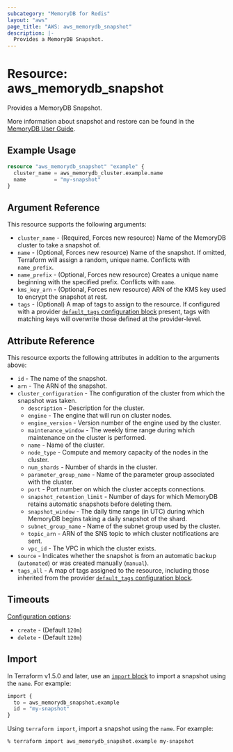 ```yaml
---
subcategory: "MemoryDB for Redis"
layout: "aws"
page_title: "AWS: aws_memorydb_snapshot"
description: |-
  Provides a MemoryDB Snapshot.
---
```


# Resource: aws_memorydb_snapshot

Provides a MemoryDB Snapshot.

More information about snapshot and restore can be found in the [MemoryDB User Guide](https://docs.aws.amazon.com/memorydb/latest/devguide/snapshots.html).

## Example Usage

```terraform
resource "aws_memorydb_snapshot" "example" {
  cluster_name = aws_memorydb_cluster.example.name
  name         = "my-snapshot"
}
```

## Argument Reference

This resource supports the following arguments:

* `cluster_name` - (Required, Forces new resource) Name of the MemoryDB cluster to take a snapshot of.
* `name` - (Optional, Forces new resource) Name of the snapshot. If omitted, Terraform will assign a random, unique name. Conflicts with `name_prefix`.
* `name_prefix` - (Optional, Forces new resource) Creates a unique name beginning with the specified prefix. Conflicts with `name`.
* `kms_key_arn` - (Optional, Forces new resource) ARN of the KMS key used to encrypt the snapshot at rest.
* `tags` - (Optional) A map of tags to assign to the resource. If configured with a provider [`default_tags` configuration block](https://registry.terraform.io/providers/hashicorp/aws/latest/docs#default_tags-configuration-block) present, tags with matching keys will overwrite those defined at the provider-level.

## Attribute Reference

This resource exports the following attributes in addition to the arguments above:

* `id` - The name of the snapshot.
* `arn` - The ARN of the snapshot.
* `cluster_configuration` - The configuration of the cluster from which the snapshot was taken.
    * `description` - Description for the cluster.
    * `engine` - The engine that will run on cluster nodes.
    * `engine_version` - Version number of the engine used by the cluster.
    * `maintenance_window` - The weekly time range during which maintenance on the cluster is performed.
    * `name` - Name of the cluster.
    * `node_type` - Compute and memory capacity of the nodes in the cluster.
    * `num_shards` - Number of shards in the cluster.
    * `parameter_group_name` - Name of the parameter group associated with the cluster.
    * `port` - Port number on which the cluster accepts connections.
    * `snapshot_retention_limit` - Number of days for which MemoryDB retains automatic snapshots before deleting them.
    * `snapshot_window` - The daily time range (in UTC) during which MemoryDB begins taking a daily snapshot of the shard.
    * `subnet_group_name` - Name of the subnet group used by the cluster.
    * `topic_arn` - ARN of the SNS topic to which cluster notifications are sent.
    * `vpc_id` - The VPC in which the cluster exists.
* `source` - Indicates whether the snapshot is from an automatic backup (`automated`) or was created manually (`manual`).
* `tags_all` - A map of tags assigned to the resource, including those inherited from the provider [`default_tags` configuration block](https://registry.terraform.io/providers/hashicorp/aws/latest/docs#default_tags-configuration-block).

## Timeouts

[Configuration options](https://developer.hashicorp.com/terraform/language/resources/syntax#operation-timeouts):

- `create` - (Default `120m`)
- `delete` - (Default `120m`)

## Import

In Terraform v1.5.0 and later, use an [`import` block](https://developer.hashicorp.com/terraform/language/import) to import a snapshot using the `name`. For example:

```terraform
import {
  to = aws_memorydb_snapshot.example
  id = "my-snapshot"
}
```

Using `terraform import`, import a snapshot using the `name`. For example:

```console
% terraform import aws_memorydb_snapshot.example my-snapshot
```
